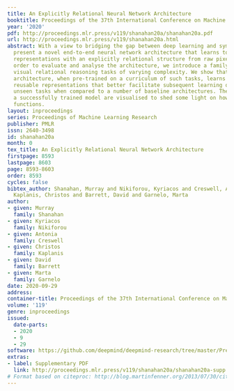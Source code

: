 ```yaml
---
title: An Explicitly Relational Neural Network Architecture
booktitle: Proceedings of the 37th International Conference on Machine Learning
year: '2020'
pdf: http://proceedings.mlr.press/v119/shanahan20a/shanahan20a.pdf
url: http://proceedings.mlr.press/v119/shanahan20a.html
abstract: With a view to bridging the gap between deep learning and symbolic AI, we
  present a novel end-to-end neural network architecture that learns to form propositional
  representations with an explicitly relational structure from raw pixel data. In
  order to evaluate and analyse the architecture, we introduce a family of simple
  visual relational reasoning tasks of varying complexity. We show that the proposed
  architecture, when pre-trained on a curriculum of such tasks, learns to generate
  reusable representations that better facilitate subsequent learning on previously
  unseen tasks when compared to a number of baseline architectures. The workings of
  a successfully trained model are visualised to shed some light on how the architecture
  functions.
layout: inproceedings
series: Proceedings of Machine Learning Research
publisher: PMLR
issn: 2640-3498
id: shanahan20a
month: 0
tex_title: An Explicitly Relational Neural Network Architecture
firstpage: 8593
lastpage: 8603
page: 8593-8603
order: 8593
cycles: false
bibtex_author: Shanahan, Murray and Nikiforou, Kyriacos and Creswell, Antonia and
  Kaplanis, Christos and Barrett, David and Garnelo, Marta
author:
- given: Murray
  family: Shanahan
- given: Kyriacos
  family: Nikiforou
- given: Antonia
  family: Creswell
- given: Christos
  family: Kaplanis
- given: David
  family: Barrett
- given: Marta
  family: Garnelo
date: 2020-09-29
address: 
container-title: Proceedings of the 37th International Conference on Machine Learning
volume: '119'
genre: inproceedings
issued:
  date-parts:
  - 2020
  - 9
  - 29
software: https://github.com/deepmind/deepmind-research/tree/master/PrediNet
extras:
- label: Supplementary PDF
  link: http://proceedings.mlr.press/v119/shanahan20a/shanahan20a-supp.pdf
# Format based on citeproc: http://blog.martinfenner.org/2013/07/30/citeproc-yaml-for-bibliographies/
---
```

